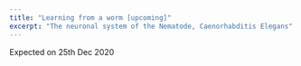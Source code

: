 ```yaml
---
title: "Learning from a worm [upcoming]"
excerpt: "The neuronal system of the Nematode, Caenorhabditis Elegans"
---
```


Expected on 25th Dec 2020

